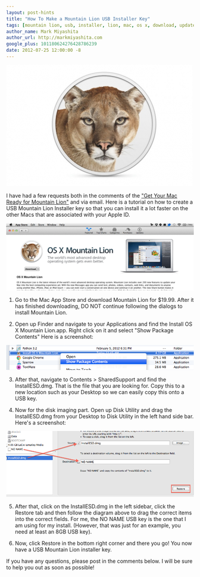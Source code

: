 ```yaml
---
layout: post-hints
title: "How To Make a Mountain Lion USB Installer Key"
tags: [mountain lion, usb, installer, lion, mac, os x, download, update]
author_name: Mark Miyashita
author_url: http://markmiyashita.com
google_plus: 101180624276428786239
date: 2012-07-25 12:00:00 -8
---
```


<img class="clear blog-image-full-border" src="/images/os-x-mountain-lion.jpeg" title="Mountain Lion">

I have had a few requests both in the comments of the <a href="http://hints.binaryage.com/get-your-mac-ready-for-mountain-lion/"> "Get Your Mac Ready for Mountain Lion"</a> and via email. Here is a tutorial on how to create a USB Mountain Lion Installer key so that you can install it a lot faster on the other Macs that are associated with your Apple ID.

<img class="clear blog-image-full-border" src="/images/usb-mountain-lion-0.png" title="Mountain Lion">

1) Go to the Mac App Store and download Mountain Lion for $19.99. After it has finished downloading, DO NOT continue following the dialogs to install Mountain Lion.

2) Open up Finder and navigate to your Applications and find the Install OS X Mountain Lion.app. Right click on it and select "Show Package Contents" Here is a screenshot:

<img class="clear blog-image-full-border" src="/images/usb-mountain-lion-1.png" title="Mountain Lion">

3) After that, navigate to Contents > SharedSupport and find the InstallESD.dmg. That is the file that you are looking for. Copy this to a new location such as your Desktop so we can easily copy this onto a USB key.

4) Now for the disk imaging part. Open up Disk Utility and drag the InstallESD.dmg from your Desktop to Disk Utility in the left hand side bar. Here's a screenshot:

<img class="clear blog-image-full-border" src="/images/usb-mountain-lion-3.png" title="Mountain Lion">

5) After that, click on the InstallESD.dmg in the left sidebar, click the Restore tab and then follow the diagram above to drag the correct items into the correct fields. For me, the NO NAME USB key is the one that I am using for my install. (However, that was just for an example, you need at least an 8GB USB key).

6) Now, click Restore in the bottom right corner and there you go! You now have a USB Mountain Lion installer key. 

If you have any questions, please post in the comments below. I will be sure to help you out as soon as possible!

